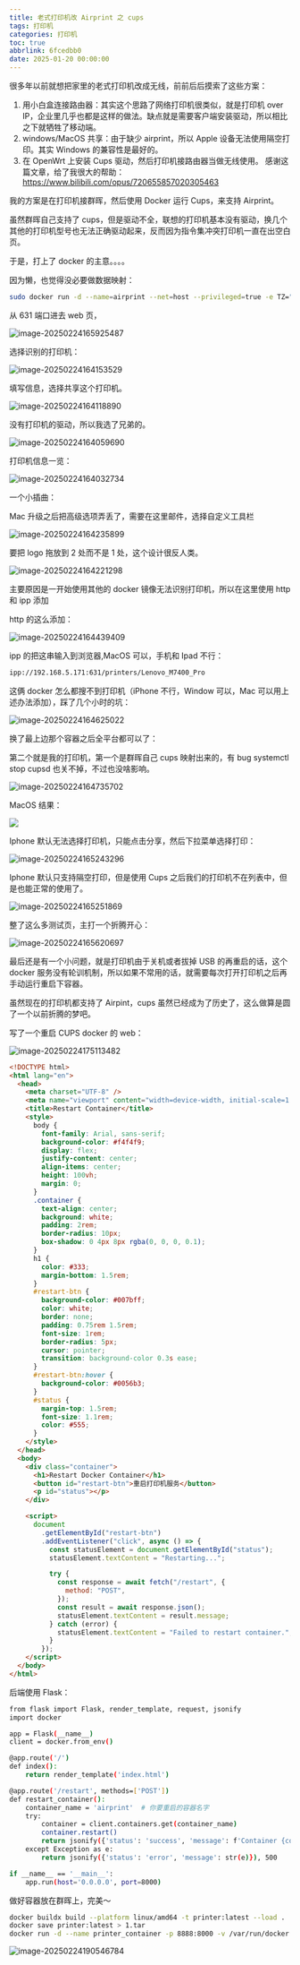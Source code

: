 ```yaml
---
title: 老式打印机改 Airprint 之 cups
tags: 打印机
categories: 打印机
toc: true
abbrlink: 6fcedbb0
date: 2025-01-20 00:00:00
---
```


很多年以前就想把家里的老式打印机改成无线，前前后后摸索了这些方案：

1. 用小白盒连接路由器：其实这个思路了网络打印机很类似，就是打印机 over IP，企业里几乎也都是这样的做法。缺点就是需要客户端安装驱动，所以相比之下就牺牲了移动端。
2. windows/MacOS 共享：由于缺少 airprint，所以 Apple 设备无法使用隔空打印。其实 Windows 的兼容性是最好的。
3. 在 OpenWrt 上安装 Cups 驱动，然后打印机接路由器当做无线使用。
   <!--more-->
   感谢这篇文章，给了我很大的帮助：https://www.bilibili.com/opus/720655857020305463

我的方案是在打印机接群晖，然后使用 Docker 运行 Cups，来支持 Airprint。

虽然群晖自己支持了 cups，但是驱动不全，联想的打印机基本没有驱动，换几个其他的打印机型号也无法正确驱动起来，反而因为指令集冲突打印机一直在出空白页。

于是，打上了 docker 的主意。。。。

因为懒，也觉得没必要做数据映射：

```bash
sudo docker run -d --name=airprint --net=host --privileged=true -e TZ="Asia/Shanghai" -e CUPSADMIN="admin" -e CUPSPASSWORD="pass" -e HOST_OS="Synology" -e TCP_PORT_631="631" chuckcharlie/cups-avahi-airprint:latest
```

从 631 端口进去 web 页，

![image-20250224165925487](https://raw.githubusercontent.com/Xu-Hardy/picgo-imh/master/image-20250224165925487.png)

选择识别的打印机：

![image-20250224164153529](https://raw.githubusercontent.com/Xu-Hardy/picgo-imh/master/image-20250224164153529.png)

填写信息，选择共享这个打印机。

![image-20250224164118890](https://raw.githubusercontent.com/Xu-Hardy/picgo-imh/master/image-20250224164118890.png)

没有打印机的驱动，所以我选了兄弟的。

![image-20250224164059690](https://raw.githubusercontent.com/Xu-Hardy/picgo-imh/master/image-20250224164059690.png)

打印机信息一览：

![image-20250224164032734](https://raw.githubusercontent.com/Xu-Hardy/picgo-imh/master/image-20250224164032734.png)

一个小插曲：

Mac 升级之后把高级选项弄丢了，需要在这里邮件，选择自定义工具栏

![image-20250224164235899](https://raw.githubusercontent.com/Xu-Hardy/picgo-imh/master/image-20250224164235899.png)

要把 logo 拖放到 2 处而不是 1 处，这个设计很反人类。

![image-20250224164221298](https://raw.githubusercontent.com/Xu-Hardy/picgo-imh/master/image-20250224164221298.png)

主要原因是一开始使用其他的 docker 镜像无法识别打印机，所以在这里使用 http 和 ipp 添加

http 的这么添加：

![image-20250224164439409](https://raw.githubusercontent.com/Xu-Hardy/picgo-imh/master/image-20250224164439409.png)

ipp 的把这串输入到浏览器,MacOS 可以，手机和 Ipad 不行：

```bash
ipp://192.168.5.171:631/printers/Lenovo_M7400_Pro
```

这俩 docker 怎么都搜不到打印机（iPhone 不行，Window 可以，Mac 可以用上述办法添加），踩了几个小时的坑：

![image-20250224164625022](https://raw.githubusercontent.com/Xu-Hardy/picgo-imh/master/image-20250224164625022.png)

换了最上边那个容器之后全平台都可以了：

第二个就是我的打印机，第一个是群晖自己 cups 映射出来的，有 bug systemctl stop cupsd 也关不掉，不过也没啥影响。

![image-20250224164735702](https://raw.githubusercontent.com/Xu-Hardy/picgo-imh/master/image-20250224164735702.png)

MacOS 结果：

![](https://raw.githubusercontent.com/Xu-Hardy/picgo-imh/master/image-20250224164851437.png)

Iphone 默认无法选择打印机，只能点击分享，然后下拉菜单选择打印：

![image-20250224165243296](https://raw.githubusercontent.com/Xu-Hardy/picgo-imh/master/image-20250224165243296.png)

Iphone 默认只支持隔空打印，但是使用 Cups 之后我们的打印机不在列表中，但是也能正常的使用了。

![image-20250224165251869](https://raw.githubusercontent.com/Xu-Hardy/picgo-imh/master/image-20250224165251869.png)

整了这么多测试页，主打一个折腾开心：

![image-20250224165620697](https://raw.githubusercontent.com/Xu-Hardy/picgo-imh/master/image-20250224165620697.png)

最后还是有一个小问题，就是打印机由于关机或者拔掉 USB 的再重启的话，这个 docker 服务没有轮训机制，所以如果不常用的话，就需要每次打开打印机之后再手动运行重启下容器。

虽然现在的打印机都支持了 Airpint，cups 虽然已经成为了历史了，这么做算是圆了一个以前折腾的梦吧。

写了一个重启 CUPS docker 的 web：

![image-20250224175113482](https://raw.githubusercontent.com/Xu-Hardy/picgo-imh/master/image-20250224175113482.png)

```html
<!DOCTYPE html>
<html lang="en">
  <head>
    <meta charset="UTF-8" />
    <meta name="viewport" content="width=device-width, initial-scale=1.0" />
    <title>Restart Container</title>
    <style>
      body {
        font-family: Arial, sans-serif;
        background-color: #f4f4f9;
        display: flex;
        justify-content: center;
        align-items: center;
        height: 100vh;
        margin: 0;
      }
      .container {
        text-align: center;
        background: white;
        padding: 2rem;
        border-radius: 10px;
        box-shadow: 0 4px 8px rgba(0, 0, 0, 0.1);
      }
      h1 {
        color: #333;
        margin-bottom: 1.5rem;
      }
      #restart-btn {
        background-color: #007bff;
        color: white;
        border: none;
        padding: 0.75rem 1.5rem;
        font-size: 1rem;
        border-radius: 5px;
        cursor: pointer;
        transition: background-color 0.3s ease;
      }
      #restart-btn:hover {
        background-color: #0056b3;
      }
      #status {
        margin-top: 1.5rem;
        font-size: 1.1rem;
        color: #555;
      }
    </style>
  </head>
  <body>
    <div class="container">
      <h1>Restart Docker Container</h1>
      <button id="restart-btn">重启打印机服务</button>
      <p id="status"></p>
    </div>

    <script>
      document
        .getElementById("restart-btn")
        .addEventListener("click", async () => {
          const statusElement = document.getElementById("status");
          statusElement.textContent = "Restarting...";

          try {
            const response = await fetch("/restart", {
              method: "POST",
            });
            const result = await response.json();
            statusElement.textContent = result.message;
          } catch (error) {
            statusElement.textContent = "Failed to restart container.";
          }
        });
    </script>
  </body>
</html>
```

后端使用 Flask：

```bash
from flask import Flask, render_template, request, jsonify
import docker

app = Flask(__name__)
client = docker.from_env()

@app.route('/')
def index():
    return render_template('index.html')

@app.route('/restart', methods=['POST'])
def restart_container():
    container_name = 'airprint'  # 你要重启的容器名字
    try:
        container = client.containers.get(container_name)
        container.restart()
        return jsonify({'status': 'success', 'message': f'Container {container_name} restarted successfully!'})
    except Exception as e:
        return jsonify({'status': 'error', 'message': str(e)}), 500

if __name__ == '__main__':
    app.run(host='0.0.0.0', port=8000)
```

做好容器放在群晖上，完美～

```bash
docker buildx build --platform linux/amd64 -t printer:latest --load .
docker save printer:latest > 1.tar
docker run -d --name printer_container -p 8888:8000 -v /var/run/docker.sock:/var/run/docker.sock --restart unless-stopped printer:latest
```

![image-20250224190546784](https://raw.githubusercontent.com/Xu-Hardy/picgo-imh/master/image-20250224190546784.png)
